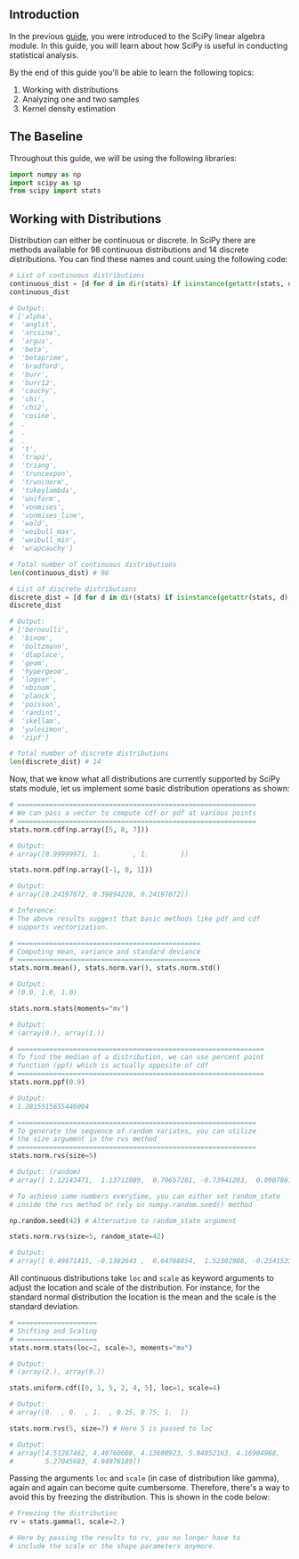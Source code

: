 ## Introduction
In the previous [guide](), you were introduced to the SciPy linear algebra module. In this guide, you will learn about how SciPy is useful in conducting statistical analysis. 

By the end of this guide you'll be able to learn the following topics:


1. Working with distributions 
2. Analyzing one and two samples 
3. Kernel density estimation

## The Baseline
Throughout this guide, we will be using the following libraries:


```python
import numpy as np
import scipy as sp
from scipy import stats
```

## Working with Distributions
Distribution can either be continuous or discrete. In SciPy there are methods available for 98 continuous distributions and 14 discrete distributions. You can find these names and count using the following code:


```python
# List of continuous distributions
continuous_dist = [d for d in dir(stats) if isinstance(getattr(stats, d), stats.rv_continuous)]
continuous_dist

# Output:
# ['alpha',
#  'anglit',
#  'arcsine',
#  'argus',
#  'beta',
#  'betaprime',
#  'bradford',
#  'burr',
#  'burr12',
#  'cauchy',
#  'chi',
#  'chi2',
#  'cosine',
#  .
#  .
#  .
#  't',
#  'trapz',
#  'triang',
#  'truncexpon',
#  'truncnorm',
#  'tukeylambda',
#  'uniform',
#  'vonmises',
#  'vonmises_line',
#  'wald',
#  'weibull_max',
#  'weibull_min',
#  'wrapcauchy'] 

# Total number of continuous distributions
len(continuous_dist) # 98

# List of discrete distributions
discrete_dist = [d for d in dir(stats) if isinstance(getattr(stats, d), stats.rv_discrete)]
discrete_dist

# Output:
# ['bernoulli',
#  'binom',
#  'boltzmann',
#  'dlaplace',
#  'geom',
#  'hypergeom',
#  'logser',
#  'nbinom',
#  'planck',
#  'poisson',
#  'randint',
#  'skellam',
#  'yulesimon',
#  'zipf']

# Total number of discrete distributions
len(discrete_dist) # 14
```

Now, that we know what all distributions are currently supported by SciPy stats module, let us implement some basic distribution operations as shown:


```python
# ============================================================
# We can pass a vector to compute cdf or pdf at various points
# ============================================================
stats.norm.cdf(np.array([5, 8, 7]))

# Output:
# array([0.99999971, 1.        , 1.        ])

stats.norm.pdf(np.array([-1, 0, 1]))

# Output:
# array([0.24197072, 0.39894228, 0.24197072])

# Inference:
# The above results suggest that basic methods like pdf and cdf
# supports vectorization.

# ==============================================
# Computing mean, variance and standard deviance
# ==============================================
stats.norm.mean(), stats.norm.var(), stats.norm.std()

# Output:
# (0.0, 1.0, 1.0)

stats.norm.stats(moments="mv")

# Output:
# (array(0.), array(1.))

# ==============================================================
# To find the median of a distribution, we can use percent point
# function (ppf) which is actually opposite of cdf
# ==============================================================
stats.norm.ppf(0.9)

# Output:
# 1.2815515655446004

# ============================================================
# To generate the sequence of random variates, you can utilize
# the size argument in the rvs method
# ============================================================
stats.norm.rvs(size=5)

# Output: (random)
# array([ 1.12143471,  1.13711089,  0.70657281, -0.73941283,  0.09078616])

# To achieve same numbers everytime, you can either set random_state
# inside the rvs method or rely on numpy.random.seed() method

np.random.seed(42) # Alternative to random_state argument

stats.norm.rvs(size=5, random_state=42)

# Output:
# array([ 0.49671415, -0.1382643 ,  0.64768854,  1.52302986, -0.23415337])
```

All continuous distributions take `loc` and `scale` as keyword arguments to adjust the location and scale of the distribution. For instance, for the standard normal distribution the location is the mean and the scale is the standard deviation.


```python
# ====================
# Shifting and Scaling
# ====================
stats.norm.stats(loc=2, scale=3, moments="mv")

# Output:
# (array(2.), array(9.))

stats.uniform.cdf([0, 1, 5, 2, 4, 5], loc=1, scale=4)

# Output:
# array([0.  , 0.  , 1.  , 0.25, 0.75, 1.  ])

stats.norm.rvs(5, size=7) # Here 5 is passed to loc

# Output:
# array([4.51287462, 4.40760608, 4.13600923, 5.04852163, 4.16904988,
#        5.27045683, 4.94976189])
```

Passing the arguments `loc` and `scale` (in case of distribution like gamma), again and again can become quite cumbersome. Therefore, there's a way to avoid this by freezing the distribution. This is shown in the code below:


```python
# Freezing the distribution
rv = stats.gamma(1, scale=2.)

# Here by passing the results to rv, you no longer have to 
# include the scale or the shape parameters anymore.
```

